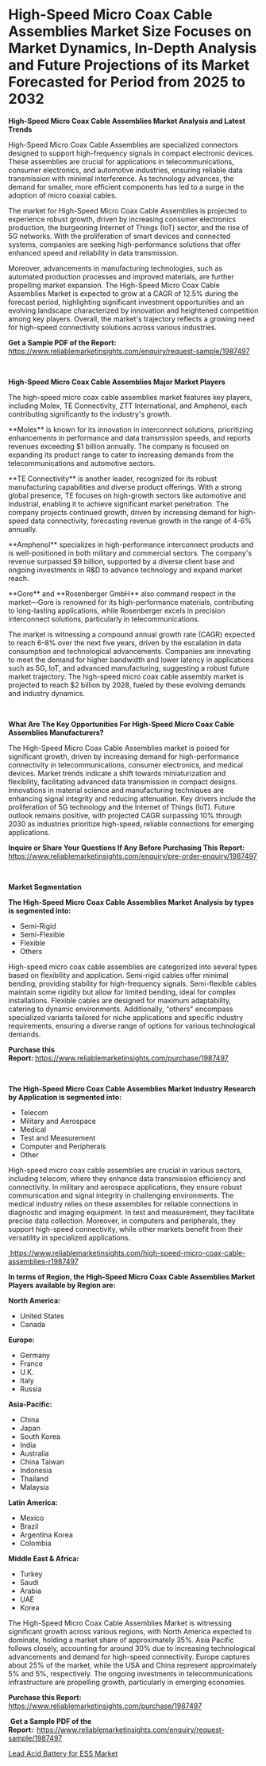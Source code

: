 <p><h1>High-Speed Micro Coax Cable Assemblies Market Size Focuses on Market Dynamics, In-Depth Analysis and Future Projections of its Market Forecasted for Period from 2025 to 2032</h1></p><p><strong>High-Speed Micro Coax Cable Assemblies Market Analysis and Latest Trends</strong></p>
<p><p>High-Speed Micro Coax Cable Assemblies are specialized connectors designed to support high-frequency signals in compact electronic devices. These assemblies are crucial for applications in telecommunications, consumer electronics, and automotive industries, ensuring reliable data transmission with minimal interference. As technology advances, the demand for smaller, more efficient components has led to a surge in the adoption of micro coaxial cables.</p><p>The market for High-Speed Micro Coax Cable Assemblies is projected to experience robust growth, driven by increasing consumer electronics production, the burgeoning Internet of Things (IoT) sector, and the rise of 5G networks. With the proliferation of smart devices and connected systems, companies are seeking high-performance solutions that offer enhanced speed and reliability in data transmission. </p><p>Moreover, advancements in manufacturing technologies, such as automated production processes and improved materials, are further propelling market expansion. The High-Speed Micro Coax Cable Assemblies Market is expected to grow at a CAGR of 12.5% during the forecast period, highlighting significant investment opportunities and an evolving landscape characterized by innovation and heightened competition among key players. Overall, the market's trajectory reflects a growing need for high-speed connectivity solutions across various industries.</p></p>
<p><strong>Get a Sample PDF of the Report:&nbsp;</strong> <a href="https://www.reliablemarketinsights.com/enquiry/request-sample/1987497?utm_campaign=3369&utm_medium=2&utm_source=Github&utm_content=ia&utm_term=07042025&utm_id=high-speed-micro-coax-cable-assemblies">https://www.reliablemarketinsights.com/enquiry/request-sample/1987497</a></p>
<p>&nbsp;</p>
<p><strong>High-Speed Micro Coax Cable Assemblies Major Market Players</strong></p>
<p><p>The high-speed micro coax cable assemblies market features key players, including Molex, TE Connectivity, ZTT International, and Amphenol, each contributing significantly to the industry's growth. </p><p>**Molex** is known for its innovation in interconnect solutions, prioritizing enhancements in performance and data transmission speeds, and reports revenues exceeding $1 billion annually. The company is focused on expanding its product range to cater to increasing demands from the telecommunications and automotive sectors.</p><p>**TE Connectivity** is another leader, recognized for its robust manufacturing capabilities and diverse product offerings. With a strong global presence, TE focuses on high-growth sectors like automotive and industrial, enabling it to achieve significant market penetration. The company projects continued growth, driven by increasing demand for high-speed data connectivity, forecasting revenue growth in the range of 4-6% annually.</p><p>**Amphenol** specializes in high-performance interconnect products and is well-positioned in both military and commercial sectors. The company's revenue surpassed $9 billion, supported by a diverse client base and ongoing investments in R&D to advance technology and expand market reach.</p><p>**Gore** and **Rosenberger GmbH** also command respect in the market—Gore is renowned for its high-performance materials, contributing to long-lasting applications, while Rosenberger excels in precision interconnect solutions, particularly in telecommunications.</p><p>The market is witnessing a compound annual growth rate (CAGR) expected to reach 6-8% over the next five years, driven by the escalation in data consumption and technological advancements. Companies are innovating to meet the demand for higher bandwidth and lower latency in applications such as 5G, IoT, and advanced manufacturing, suggesting a robust future market trajectory. The high-speed micro coax cable assembly market is projected to reach $2 billion by 2028, fueled by these evolving demands and industry dynamics.</p></p>
<p>&nbsp;</p>
<p><strong>What Are The Key Opportunities For High-Speed Micro Coax Cable Assemblies Manufacturers?</strong></p>
<p><p>The High-Speed Micro Coax Cable Assemblies market is poised for significant growth, driven by increasing demand for high-performance connectivity in telecommunications, consumer electronics, and medical devices. Market trends indicate a shift towards miniaturization and flexibility, facilitating advanced data transmission in compact designs. Innovations in material science and manufacturing techniques are enhancing signal integrity and reducing attenuation. Key drivers include the proliferation of 5G technology and the Internet of Things (IoT). Future outlook remains positive, with projected CAGR surpassing 10% through 2030 as industries prioritize high-speed, reliable connections for emerging applications.</p></p>
<p><strong>Inquire or Share Your Questions If Any Before Purchasing This Report:</strong> <a href="https://www.reliablemarketinsights.com/enquiry/pre-order-enquiry/1987497?utm_campaign=3369&utm_medium=2&utm_source=Github&utm_content=ia&utm_term=07042025&utm_id=high-speed-micro-coax-cable-assemblies">https://www.reliablemarketinsights.com/enquiry/pre-order-enquiry/1987497</a></p>
<p>&nbsp;</p>
<p><strong>Market Segmentation</strong></p>
<p><strong>The High-Speed Micro Coax Cable Assemblies Market Analysis by types is segmented into:</strong></p>
<p><ul><li>Semi-Rigid</li><li>Semi-Flexible</li><li>Flexible</li><li>Others</li></ul></p>
<p><p>High-speed micro coax cable assemblies are categorized into several types based on flexibility and application. Semi-rigid cables offer minimal bending, providing stability for high-frequency signals. Semi-flexible cables maintain some rigidity but allow for limited bending, ideal for complex installations. Flexible cables are designed for maximum adaptability, catering to dynamic environments. Additionally, "others" encompass specialized variants tailored for niche applications and specific industry requirements, ensuring a diverse range of options for various technological demands.</p></p>
<p><strong>Purchase this Report:&nbsp;</strong><a href="https://www.reliablemarketinsights.com/purchase/1987497?utm_campaign=3369&utm_medium=2&utm_source=Github&utm_content=ia&utm_term=07042025&utm_id=high-speed-micro-coax-cable-assemblies">https://www.reliablemarketinsights.com/purchase/1987497</a></p>
<p>&nbsp;</p>
<p><strong>The High-Speed Micro Coax Cable Assemblies Market Industry Research by Application is segmented into:</strong></p>
<p><ul><li>Telecom</li><li>Military and Aerospace</li><li>Medical</li><li>Test and Measurement</li><li>Computer and Peripherals</li><li>Other</li></ul></p>
<p><p>High-speed micro coax cable assemblies are crucial in various sectors, including telecom, where they enhance data transmission efficiency and connectivity. In military and aerospace applications, they ensure robust communication and signal integrity in challenging environments. The medical industry relies on these assemblies for reliable connections in diagnostic and imaging equipment. In test and measurement, they facilitate precise data collection. Moreover, in computers and peripherals, they support high-speed connectivity, while other markets benefit from their versatility in specialized applications.</p></p>
<p><a href="https://www.reliablemarketinsights.com/high-speed-micro-coax-cable-assemblies-r1987497?utm_campaign=3369&utm_medium=2&utm_source=Github&utm_content=ia&utm_term=07042025&utm_id=high-speed-micro-coax-cable-assemblies">&nbsp;https://www.reliablemarketinsights.com/high-speed-micro-coax-cable-assemblies-r1987497</a></p>
<p><strong>In terms of Region, the High-Speed Micro Coax Cable Assemblies Market Players available by Region are:</strong></p>
<p>
    <p> <strong> North America: </strong>
        <ul>
            <li>United States</li>
            <li>Canada</li>
        </ul>
        </p> 
    <p> <strong> Europe: </strong>
        <ul>
            <li>Germany</li>
            <li>France</li>
            <li>U.K.</li>
            <li>Italy</li>
            <li>Russia</li>
        </ul>
        </p> 
    <p> <strong> Asia-Pacific: </strong>
        <ul>
            <li>China</li>
            <li>Japan</li>
            <li>South Korea</li>
            <li>India</li>
            <li>Australia</li>
            <li>China Taiwan</li>
            <li>Indonesia</li>
            <li>Thailand</li>
            <li>Malaysia</li>
        </ul>
        </p> 
    <p> <strong> Latin America: </strong>
        <ul>
            <li>Mexico</li>
            <li>Brazil</li>
            <li>Argentina Korea</li>
            <li>Colombia</li>
        </ul>
        </p> 
    <p> <strong> Middle East & Africa: </strong>
        <ul>
            <li>Turkey</li>
            <li>Saudi</li>
            <li>Arabia</li>
            <li>UAE</li>
            <li>Korea</li>
        </ul>
    </p>
    </p>
<p><p>The High-Speed Micro Coax Cable Assemblies Market is witnessing significant growth across various regions, with North America expected to dominate, holding a market share of approximately 35%. Asia Pacific follows closely, accounting for around 30% due to increasing technological advancements and demand for high-speed connectivity. Europe captures about 25% of the market, while the USA and China represent approximately 5% and 5%, respectively. The ongoing investments in telecommunications infrastructure are propelling growth, particularly in emerging economies.</p></p>
<p><strong>Purchase this Report: </strong><a href="https://www.reliablemarketinsights.com/purchase/1987497?utm_campaign=3369&utm_medium=2&utm_source=Github&utm_content=ia&utm_term=07042025&utm_id=high-speed-micro-coax-cable-assemblies">https://www.reliablemarketinsights.com/purchase/1987497</a></p>
<p>&nbsp;<strong>Get a Sample PDF of the Report:&nbsp;&nbsp;</strong><a href="https://www.reliablemarketinsights.com/enquiry/request-sample/1987497?utm_campaign=3369&utm_medium=2&utm_source=Github&utm_content=ia&utm_term=07042025&utm_id=high-speed-micro-coax-cable-assemblies">https://www.reliablemarketinsights.com/enquiry/request-sample/1987497</a></p>
<p><strong></strong></p>
<p><p><a href="https://github.com/lanuskarnajc/Market-Research-Report-List-1/blob/main/lead-acid-battery-for-ess-market.md?utm_campaign=3369&utm_medium=2&utm_source=Github&utm_content=ia&utm_term=07042025&utm_id=high-speed-micro-coax-cable-assemblies">Lead Acid Battery for ESS Market</a></p></p>